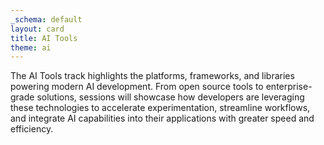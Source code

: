 ```yaml
---
_schema: default
layout: card
title: AI Tools
theme: ai
---
```

The AI Tools track highlights the platforms, frameworks, and libraries powering modern AI development. From open source tools to enterprise-grade solutions, sessions will showcase how developers are leveraging these technologies to accelerate experimentation, streamline workflows, and integrate AI capabilities into their applications with greater speed and efficiency.